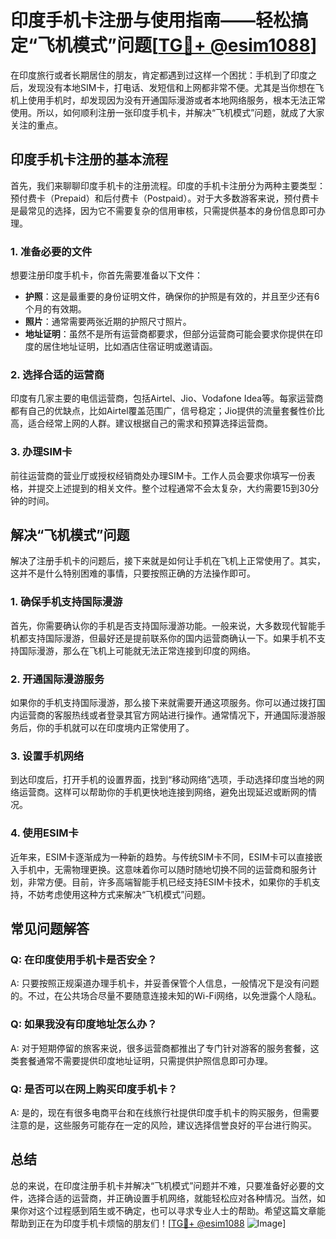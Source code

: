 # 印度手机卡注册与使用指南——轻松搞定“飞机模式”问题[[TG💪+ @esim1088](https://t.me/s/esim1088)]

在印度旅行或者长期居住的朋友，肯定都遇到过这样一个困扰：手机到了印度之后，发现没有本地SIM卡，打电话、发短信和上网都非常不便。尤其是当你想在飞机上使用手机时，却发现因为没有开通国际漫游或者本地网络服务，根本无法正常使用。所以，如何顺利注册一张印度手机卡，并解决“飞机模式”问题，就成了大家关注的重点。

## 印度手机卡注册的基本流程

首先，我们来聊聊印度手机卡的注册流程。印度的手机卡注册分为两种主要类型：预付费卡（Prepaid）和后付费卡（Postpaid）。对于大多数游客来说，预付费卡是最常见的选择，因为它不需要复杂的信用审核，只需提供基本的身份信息即可办理。

### 1. 准备必要的文件

想要注册印度手机卡，你首先需要准备以下文件：

- **护照**：这是最重要的身份证明文件，确保你的护照是有效的，并且至少还有6个月的有效期。
- **照片**：通常需要两张近期的护照尺寸照片。
- **地址证明**：虽然不是所有运营商都要求，但部分运营商可能会要求你提供在印度的居住地址证明，比如酒店住宿证明或邀请函。

### 2. 选择合适的运营商

印度有几家主要的电信运营商，包括Airtel、Jio、Vodafone Idea等。每家运营商都有自己的优缺点，比如Airtel覆盖范围广，信号稳定；Jio提供的流量套餐性价比高，适合经常上网的人群。建议根据自己的需求和预算选择运营商。

### 3. 办理SIM卡

前往运营商的营业厅或授权经销商处办理SIM卡。工作人员会要求你填写一份表格，并提交上述提到的相关文件。整个过程通常不会太复杂，大约需要15到30分钟的时间。

## 解决“飞机模式”问题

解决了注册手机卡的问题后，接下来就是如何让手机在飞机上正常使用了。其实，这并不是什么特别困难的事情，只要按照正确的方法操作即可。

### 1. 确保手机支持国际漫游

首先，你需要确认你的手机是否支持国际漫游功能。一般来说，大多数现代智能手机都支持国际漫游，但最好还是提前联系你的国内运营商确认一下。如果手机不支持国际漫游，那么在飞机上可能就无法正常连接到印度的网络。

### 2. 开通国际漫游服务

如果你的手机支持国际漫游，那么接下来就需要开通这项服务。你可以通过拨打国内运营商的客服热线或者登录其官方网站进行操作。通常情况下，开通国际漫游服务后，你的手机就可以在印度境内正常使用了。

### 3. 设置手机网络

到达印度后，打开手机的设置界面，找到“移动网络”选项，手动选择印度当地的网络运营商。这样可以帮助你的手机更快地连接到网络，避免出现延迟或断网的情况。

### 4. 使用ESIM卡

近年来，ESIM卡逐渐成为一种新的趋势。与传统SIM卡不同，ESIM卡可以直接嵌入手机中，无需物理更换。这意味着你可以随时随地切换不同的运营商和服务计划，非常方便。目前，许多高端智能手机已经支持ESIM卡技术，如果你的手机支持，不妨考虑使用这种方式来解决“飞机模式”问题。

## 常见问题解答

### Q: 在印度使用手机卡是否安全？

A: 只要按照正规渠道办理手机卡，并妥善保管个人信息，一般情况下是没有问题的。不过，在公共场合尽量不要随意连接未知的Wi-Fi网络，以免泄露个人隐私。

### Q: 如果我没有印度地址怎么办？

A: 对于短期停留的旅客来说，很多运营商都推出了专门针对游客的服务套餐，这类套餐通常不需要提供印度地址证明，只需提供护照信息即可办理。

### Q: 是否可以在网上购买印度手机卡？

A: 是的，现在有很多电商平台和在线旅行社提供印度手机卡的购买服务，但需要注意的是，这些服务可能存在一定的风险，建议选择信誉良好的平台进行购买。

## 总结

总的来说，在印度注册手机卡并解决“飞机模式”问题并不难，只要准备好必要的文件，选择合适的运营商，并正确设置手机网络，就能轻松应对各种情况。当然，如果你对这个过程感到陌生或不确定，也可以寻求专业人士的帮助。希望这篇文章能帮助到正在为印度手机卡烦恼的朋友们！[[TG💪+ @esim1088](https://t.me/s/esim1088) ![Image](https://i.postimg.cc/4NQfJmqS/Snipaste-2025-05-13-00-14-12.png)]